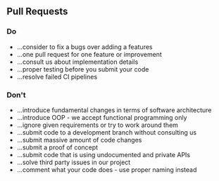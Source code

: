 ## Pull Requests

### Do

- ...consider to fix a bugs over adding a features
- ...one pull request for one feature or improvement 
- ...consult us about implementation details
- ...proper testing before you submit your code
- ...resolve failed CI pipelines

### Don't

- ...introduce fundamental changes in terms of software architecture
- ...introduce OOP - we accept functional programming only
- ...ignore given requirements or try to work around them
- ...submit code to a development branch without consulting us
- ...submit massive amount of code changes
- ...submit a proof of concept
- ...submit code that is using undocumented and private APIs
- ...solve third party issues in our project
- ...comment what your code does - use proper naming instead
